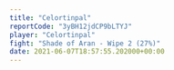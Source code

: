 ```yaml
---
title: "Celortinpal"
reportCode: "3yBH12jdCP9bLTYJ"
player: "Celortinpal"
fight: "Shade of Aran - Wipe 2 (27%)"
date: 2021-06-07T18:57:55.202000+00:00
---
```


